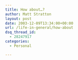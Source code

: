 ```yaml
---
title: How about…?
author: Matt Stratton
layout: post
date: 2003-12-09T13:34:00+00:00
url: /life-in-general/how-about
dsq_thread_id:
  - 28247917
categories:
  - Personal

---
```

